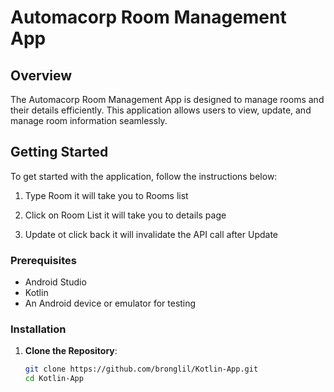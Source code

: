 # Automacorp Room Management App

## Overview

The Automacorp Room Management App is designed to manage rooms and their details efficiently. This application allows users to view, update, and manage room information seamlessly.

## Getting Started

To get started with the application, follow the instructions below:

1. Type Room it will take you to Rooms list

2. Click on Room List it will take you to details page

3. Update ot click back it will invalidate the API call after Update

### Prerequisites

- Android Studio
- Kotlin
- An Android device or emulator for testing

### Installation

1. **Clone the Repository**:
   ```bash
   git clone https://github.com/bronglil/Kotlin-App.git
   cd Kotlin-App


